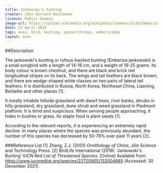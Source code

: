 ```yaml
---
title: Jankowski's bunting 
creator: John Gerrard Keulemans
licence: Public Domain
image-url: https://upload.wikimedia.org/wikipedia/commons/3/3b/EmberizaJankowskiKeulemans.jpg
date: 12 April 2014
tags: aves, bird, bunting, passeriformes, emberizidae
layout: aves
---
```

##Description

The jankowski's bunting or rufous-backed bunting (Emberiza jankowskii) is a small songbird with a length of 14-16 cm, and a weight of 19-25 grams. Its body colour is brown chestnut, and there are black and brick red longitudinal stripes on its back. The wings and tail feathers are black brown; and there are wedge-shaped white classes on two pairs of lateral tail feathers. It is distributed in Russia, North Korea, Northeast China, Liaoning, Beidaihe and other places [1].

It mostly inhabits hillside grassland with dwarf trees, river banks, shrubs in hilly grassland, dry grassland, dune shrub and weed grassland in Piedmont platform. It is timid and suspicious. When sensing people approaching, it hides in bushes or grass. Its staple food is plant seeds [1].

According to the relevant reports, it is experiencing an extremely rapid decline. In many places where the species was previously abundant, the number of this species has decreased by 50-79% over past 11 years [2].

###Reference List
[1] Zhang, Z.J. (2001) _Ornithology of China_, Jilin Science and Technology Press.
[2] BirdLife International (2019). ‘Jankowski's Bunting’ _IUCN Red List of Threatened Species_. [Online]  Available from: https://www.iucnredlist.org/species/22720905/132004685 (Accessed: 30 December 2021).

